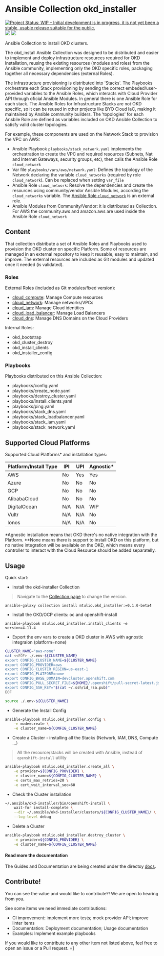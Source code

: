 # Ansible Collection okd_installer

[![Project Status: WIP – Initial development is in progress, it is not yet been a stable, usable release suitable for the public.](https://www.repostatus.org/badges/latest/wip.svg)](https://www.repostatus.org/#wip)
[![](https://github.com/mtulio/ansible-collection-okd-installer/actions/workflows/ci.yml/badge.svg?branch=main)](https://github.com/mtulio/ansible-collection-okd-installer/actions/workflows/ci.yml)
[![](https://img.shields.io/ansible/collection/1867)](https://galaxy.ansible.com/mtulio/okd_installer)

Ansible Collection to install OKD clusters.

The okd_install Ansible Collection was designed to be distributed and easier to implement and deploy infrastructure resources required for OKD Installation, reusing the existing resources (modules and roles) from the Ansible community, implementing only the OKD specific roles, packaging together all necessary dependencies (external Roles).

The infrastructure provisioning is distributed into 'Stacks'. The Playbooks orchestrate each Stack provisioning by sending the correct embeded/user-provided variables to the Ansible Roles, which interacts with Cloud Provider API through oficial Ansible Modules. In general there is one Ansible Role for each stack. The Ansible Roles for Infrastructure Stacks are not OKD specific, so it can be reused in other projects like BYO Cloud IaC, making it maintained by Ansible community builders. The 'topologies' for each Ansbile Role are defined as variables included on OKD Ansible Collection to satisfy valid cluster topologies.

For example, these components are used on the Network Stack to provision the VPC on AWS:

- Ansible Playbook `playbooks/stack_network.yaml` implements the orchestration to create the VPC and required resources (Subnets, Nat and Internet Gateways, security groups, etc), then calls the Ansible Role `cloud_network`
- Var file `playbooks/vars/aws/network.yaml`: Defines the topology of the Network declaring the variable `cloud_networks` (required by role `cloud_network`). Can be replaced when setting `var_file`
- Ansible Role `cloud_network`: Resolve the dependencies and create the resources using community/vendor Ansible Modules, according the `cloud_networks` variable. The [Ansible Role `cloud_network`](https://github.com/mtulio/ansible-role-cloud-network) is an external role.
- Ansible Modules from Community/Vendor: it is distributed as Collection. For AWS the community.aws and amazon.aws are used inside the Ansible Role `cloud_network`

## Content

That collection distribute a set of Ansible Roles and Playbooks used to provision the OKD cluster on specific Platform. Some of resources are managed in an external repository to keep it reusable, easy to maintain, and improve. The external resources are included as Git modules and updated once it needed (is validated).

### Roles

External Roles (included as Git modules/fixed version):

- [cloud_compute](https://github.com/mtulio/ansible-role-cloud-compute): Manage Compute resources
- [cloud_network](https://github.com/mtulio/ansible-role-cloud-compute): Manage networks/VPCs
- [cloud_iam](https://github.com/mtulio/ansible-role-cloud-compute): Manage Cloud identities
- [cloud_load_balancer](https://github.com/mtulio/ansible-role-cloud-compute): Manage Load Balancers
- [cloud_dns](https://github.com/mtulio/ansible-role-cloud-dns): Manage DNS Domains on the Cloud Providers

Internal Roles:

- okd_bootstrap
- okd_cluster_destroy
- okd_install_clients
- okd_installer_config

### Playbooks

Playbooks distributed on this Ansible Collection:

- playbooks/config.yaml
- playbooks/create_node.yaml
- playbooks/destroy_cluster.yaml
- playbooks/install_clients.yaml
- playbooks/ping.yaml
- playbooks/stack_dns.yaml
- playbooks/stack_loadbalancer.yaml
- playbooks/stack_iam.yaml
- playbooks/stack_network.yaml

## Supported Cloud Platforms

Supported Cloud Platforms* and installation types:

| Platform/Install Type | IPI | UPI | Agnostic* |
| -- | -- | -- | -- |
| AWS | No | Yes | Yes |
| Azure | No | No | No |
| GCP | No | No | No |
| AlibabaCloud | No | No | No |
| DigitalOcean | N/A | N/A | WIP |
| Vultr | N/A | N/A | No |
| Ionos | N/A | N/A | No |


*Agnostic installation means that OKD there's no native integration with the Platform.
**None means there is support to install OKD on this platform, but no native integration will be available on the OKD, which means every controller to interact with the Cloud Resource should be added separatelly.

## Usage

Quick start:

- Install the okd-installer Collection

> Navigate to the [Collection page](https://galaxy.ansible.com/mtulio/okd_installer) to change the version.

~~~
ansible-galaxy collection install mtulio.okd_installer:=0.1.0-beta4
~~~

- Install the OKD/OCP clients: oc and openshift-install

~~~
ansible-playbook mtulio.okd_installer.install_clients -e version=4.11.4
~~~

- Export the env vars to create a OKD cluster in AWS with agnostic integraion (platform=none)

~~~bash
CLUSTER_NAME="aws-none"
cat <<EOF> ./.env-${CLUSTER_NAME}
export CONFIG_CLUSTER_NAME=${CLUSTER_NAME}
export CONFIG_PROVIDER=aws
export CONFIG_CLUSTER_REGION=us-east-1
export CONFIG_PLATFORM=none
export CONFIG_BASE_DOMAIN=devcluster.openshift.com
export CONFIG_PULL_SECRET_FILE=${HOME}/.openshift/pull-secret-latest.json
export CONFIG_SSH_KEY="$(cat ~/.ssh/id_rsa.pub)"
EOF

source ./.env-${CLUSTER_NAME}
~~~

- Generate the Install Config

~~~bash
ansible-playbook mtulio.okd_installer.config \
    -e mode=create \
    -e cluster_name=${CONFIG_CLUSTER_NAME}
~~~

- Create a Cluster - installing all the Stacks (Network, IAM, DNS, Compute ...)

> All the resource/stacks will be created with Ansible, instead of `openshift-install` utility

~~~bash
ansible-playbook mtulio.okd_installer.create_all \
    -e provider=${CONFIG_PROVIDER} \
    -e cluster_name=${CONFIG_CLUSTER_NAME} \
    -e certs_max_retries=20 \
    -e cert_wait_interval_sec=60
~~~

- Check the Cluster installation

~~~bash
~/.ansible/okd-installer/bin/openshift-install \
    wait-for install-complete \
    --dir ~/.ansible/okd-installer/clusters/${CONFIG_CLUSTER_NAME}/ \
    --log-level debug
~~~

- Delete a Cluster

~~~bash
ansible-playbook mtulio.okd_installer.destroy_cluster \
    -e provider=${CONFIG_PROVIDER} \
    -e cluster_name=${CONFIG_CLUSTER_NAME}
~~~

#### Read more the documentation

The Guides and Documentation are being created under the directoy [docs](./docs/README.md).

## Contribute!

You can see the value and would like to contribute?! We are open to hearing from you.

See some items we need immediate contributions:

- CI improvement: implement more tests; mock provider API; improve linter items
- Documentation: Deployment documentation; Usage documentation
- Examples: Implement example playbooks

If you would like to contribute to any other item not listed above, feel free to open an issue or a Pull request. =]
